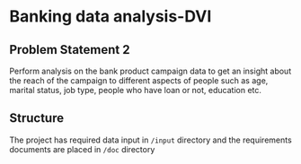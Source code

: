 # Banking data analysis-DVI 

## Problem Statement 2
Perform analysis on the bank product campaign data to get an insight about the reach of the campaign to different aspects of people such as age, marital status, job type, people who have loan or not, education etc. 

## Structure
The project has required data input in `/input` directory and the requirements documents are placed in `/doc` directory

